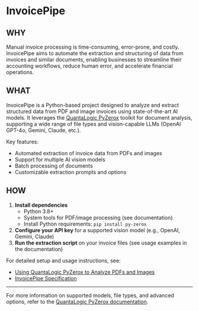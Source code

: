 # InvoicePipe

## WHY

Manual invoice processing is time-consuming, error-prone, and costly. InvoicePipe aims to automate the extraction and structuring of data from invoices and similar documents, enabling businesses to streamline their accounting workflows, reduce human error, and accelerate financial operations.

## WHAT

InvoicePipe is a Python-based project designed to analyze and extract structured data from PDF and image invoices using state-of-the-art AI models. It leverages the [QuantaLogic PyZerox](https://github.com/quantalogic/quantalogic-pyzerox) toolkit for document analysis, supporting a wide range of file types and vision-capable LLMs (OpenAI GPT-4o, Gemini, Claude, etc.).

Key features:
- Automated extraction of invoice data from PDFs and images
- Support for multiple AI vision models
- Batch processing of documents
- Customizable extraction prompts and options

## HOW

1. **Install dependencies**
   - Python 3.8+
   - System tools for PDF/image processing (see documentation)
   - Install Python requirements: `pip install py-zerox`
2. **Configure your API key** for a supported vision model (e.g., OpenAI, Gemini, Claude)
3. **Run the extraction script** on your invoice files (see usage examples in the documentation)

For detailed setup and usage instructions, see:
- [Using QuantaLogic PyZerox to Analyze PDFs and Images](docs/using-quantalogic-pyzerox.md)
- [InvoicePipe Specification](docs/spec-invoice.md)

---

For more information on supported models, file types, and advanced options, refer to the [QuantaLogic PyZerox documentation](https://github.com/quantalogic/quantalogic-pyzerox).
